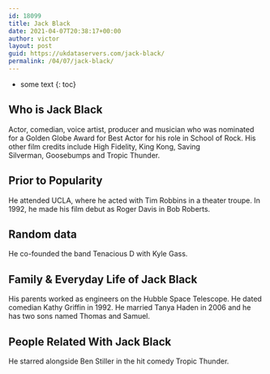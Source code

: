 ```yaml
---
id: 18099
title: Jack Black
date: 2021-04-07T20:38:17+00:00
author: victor
layout: post
guid: https://ukdataservers.com/jack-black/
permalink: /04/07/jack-black/
---
```


* some text
{: toc}


## Who is Jack Black



Actor, comedian, voice artist, producer and musician who was nominated for a Golden Globe Award for Best Actor for his role in School of Rock. His other film credits include High Fidelity, King Kong, Saving Silverman, Goosebumps and Tropic Thunder. 

                
                
                
## Prior to Popularity



He attended UCLA, where he acted with Tim Robbins in a theater troupe. In 1992, he made his film debut as Roger Davis in Bob Roberts. 

                
                
                
## Random data



He co-founded the band Tenacious D with Kyle Gass.

                
                
                
## Family & Everyday Life of Jack Black



His parents worked as engineers on the Hubble Space Telescope. He dated comedian Kathy Griffin in 1992. He married Tanya Haden in 2006 and he has two sons named Thomas and Samuel. 

                
                
                
## People Related With Jack Black



He starred alongside Ben Stiller in the hit comedy Tropic Thunder. 

                
              
            
          
          
          